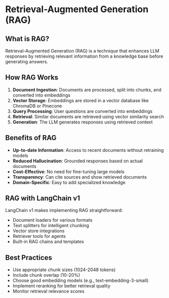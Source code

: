 # Retrieval-Augmented Generation (RAG)

## What is RAG?

Retrieval-Augmented Generation (RAG) is a technique that enhances LLM responses by retrieving relevant information from a knowledge base before generating answers.

## How RAG Works

1. **Document Ingestion**: Documents are processed, split into chunks, and converted into embeddings
2. **Vector Storage**: Embeddings are stored in a vector database like ChromaDB or Pinecone
3. **Query Processing**: User questions are converted into embeddings
4. **Retrieval**: Similar documents are retrieved using vector similarity search
5. **Generation**: The LLM generates responses using retrieved context

## Benefits of RAG

- **Up-to-date Information**: Access to recent documents without retraining models
- **Reduced Hallucination**: Grounded responses based on actual documents
- **Cost-Effective**: No need for fine-tuning large models
- **Transparency**: Can cite sources and show retrieved documents
- **Domain-Specific**: Easy to add specialized knowledge

## RAG with LangChain v1

LangChain v1 makes implementing RAG straightforward:

- Document loaders for various formats
- Text splitters for intelligent chunking
- Vector store integrations
- Retriever tools for agents
- Built-in RAG chains and templates

## Best Practices

- Use appropriate chunk sizes (1024-2048 tokens)
- Include chunk overlap (10-20%)
- Choose good embedding models (e.g., text-embedding-3-small)
- Implement reranking for better retrieval quality
- Monitor retrieval relevance scores
